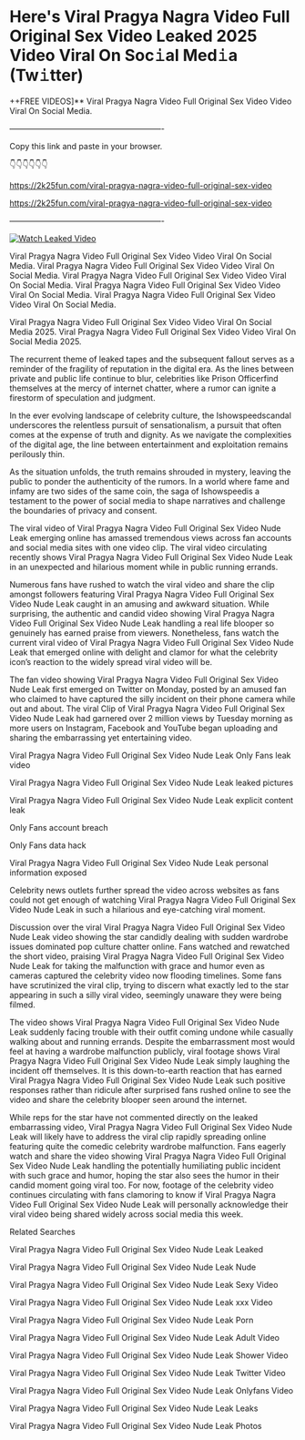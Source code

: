 # Here's Viral Pragya Nagra Video Full Original Sex Video Leaked 2025 Video Viral On Soc𝚒al Med𝚒a (Tw𝚒tter)

++FREE VIDEOS]** Viral Pragya Nagra Video Full Original Sex Video Video Viral On Social Media.

———————————————————-

Copy this link and paste in your browser.

👇👇👇👇👇👇

https://2k25fun.com/viral-pragya-nagra-video-full-original-sex-video

https://2k25fun.com/viral-pragya-nagra-video-full-original-sex-video

———————————————————-

[![Watch Leaked Video](https://miro.medium.com/v2/resize:fit:828/format:webp/1*cilzJN44JGOrTw9NJCrNHA.gif "Watch Leaked Video")](https://2k25fun.com/viral-pragya-nagra-video-full-original-sex-video)

Viral Pragya Nagra Video Full Original Sex Video Video Viral On Social Media. Viral Pragya Nagra Video Full Original Sex Video Video Viral On Social Media. Viral Pragya Nagra Video Full Original Sex Video Video Viral On Social Media. Viral Pragya Nagra Video Full Original Sex Video Video Viral On Social Media. Viral Pragya Nagra Video Full Original Sex Video Video Viral On Social Media.

Viral Pragya Nagra Video Full Original Sex Video Video Viral On Social Media 2025. Viral Pragya Nagra Video Full Original Sex Video Video Viral On Social Media 2025.

The recurrent theme of leaked tapes and the subsequent fallout serves as a reminder of the fragility of reputation in the digital era. As the lines between private and public life continue to blur, celebrities like Prison Officerfind themselves at the mercy of internet chatter, where a rumor can ignite a firestorm of speculation and judgment.

In the ever evolving landscape of celebrity culture, the Ishowspeedscandal underscores the relentless pursuit of sensationalism, a pursuit that often comes at the expense of truth and dignity. As we navigate the complexities of the digital age, the line between entertainment and exploitation remains perilously thin.

As the situation unfolds, the truth remains shrouded in mystery, leaving the public to ponder the authenticity of the rumors. In a world where fame and infamy are two sides of the same coin, the saga of Ishowspeedis a testament to the power of social media to shape narratives and challenge the boundaries of privacy and consent.

The viral video of Viral Pragya Nagra Video Full Original Sex Video Nude Leak emerging online has amassed tremendous views across fan accounts and social media sites with one video clip. The viral video circulating recently shows Viral Pragya Nagra Video Full Original Sex Video Nude Leak in an unexpected and hilarious moment while in public running errands.

Numerous fans have rushed to watch the viral video and share the clip amongst followers featuring Viral Pragya Nagra Video Full Original Sex Video Nude Leak caught in an amusing and awkward situation. While surprising, the authentic and candid video showing Viral Pragya Nagra Video Full Original Sex Video Nude Leak handling a real life blooper so genuinely has earned praise from viewers. Nonetheless, fans watch the current viral video of Viral Pragya Nagra Video Full Original Sex Video Nude Leak that emerged online with delight and clamor for what the celebrity icon’s reaction to the widely spread viral video will be.

The fan video showing Viral Pragya Nagra Video Full Original Sex Video Nude Leak first emerged on Twitter on Monday, posted by an amused fan who claimed to have captured the silly incident on their phone camera while out and about. The viral Clip of Viral Pragya Nagra Video Full Original Sex Video Nude Leak had garnered over 2 million views by Tuesday morning as more users on Instagram, Facebook and YouTube began uploading and sharing the embarrassing yet entertaining video.

Viral Pragya Nagra Video Full Original Sex Video Nude Leak Only Fans leak video

Viral Pragya Nagra Video Full Original Sex Video Nude Leak leaked pictures

Viral Pragya Nagra Video Full Original Sex Video Nude Leak explicit content leak

Only Fans account breach

Only Fans data hack

Viral Pragya Nagra Video Full Original Sex Video Nude Leak personal information exposed

Celebrity news outlets further spread the video across websites as fans could not get enough of watching Viral Pragya Nagra Video Full Original Sex Video Nude Leak in such a hilarious and eye-catching viral moment.

Discussion over the viral Viral Pragya Nagra Video Full Original Sex Video Nude Leak video showing the star candidly dealing with sudden wardrobe issues dominated pop culture chatter online. Fans watched and rewatched the short video, praising Viral Pragya Nagra Video Full Original Sex Video Nude Leak for taking the malfunction with grace and humor even as cameras captured the celebrity video now flooding timelines. Some fans have scrutinized the viral clip, trying to discern what exactly led to the star appearing in such a silly viral video, seemingly unaware they were being filmed.

The video shows Viral Pragya Nagra Video Full Original Sex Video Nude Leak suddenly facing trouble with their outfit coming undone while casually walking about and running errands. Despite the embarrassment most would feel at having a wardrobe malfunction publicly, viral footage shows Viral Pragya Nagra Video Full Original Sex Video Nude Leak simply laughing the incident off themselves. It is this down-to-earth reaction that has earned Viral Pragya Nagra Video Full Original Sex Video Nude Leak such positive responses rather than ridicule after surprised fans rushed online to see the video and share the celebrity blooper seen around the internet.

While reps for the star have not commented directly on the leaked embarrassing video, Viral Pragya Nagra Video Full Original Sex Video Nude Leak will likely have to address the viral clip rapidly spreading online featuring quite the comedic celebrity wardrobe malfunction. Fans eagerly watch and share the video showing Viral Pragya Nagra Video Full Original Sex Video Nude Leak handling the potentially humiliating public incident with such grace and humor, hoping the star also sees the humor in their candid moment going viral too. For now, footage of the celebrity video continues circulating with fans clamoring to know if Viral Pragya Nagra Video Full Original Sex Video Nude Leak will personally acknowledge their viral video being shared widely across social media this week.

Related Searches

Viral Pragya Nagra Video Full Original Sex Video Nude Leak Leaked

Viral Pragya Nagra Video Full Original Sex Video Nude Leak Nude

Viral Pragya Nagra Video Full Original Sex Video Nude Leak Sexy Video

Viral Pragya Nagra Video Full Original Sex Video Nude Leak xxx Video

Viral Pragya Nagra Video Full Original Sex Video Nude Leak Porn

Viral Pragya Nagra Video Full Original Sex Video Nude Leak Adult Video

Viral Pragya Nagra Video Full Original Sex Video Nude Leak Shower Video

Viral Pragya Nagra Video Full Original Sex Video Nude Leak Twitter Video

Viral Pragya Nagra Video Full Original Sex Video Nude Leak Onlyfans Video

Viral Pragya Nagra Video Full Original Sex Video Nude Leak Leaks

Viral Pragya Nagra Video Full Original Sex Video Nude Leak Photos
